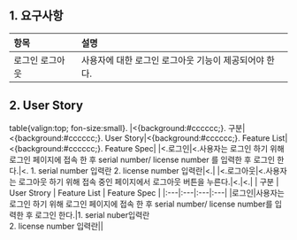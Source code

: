 ## 1. 요구사항

|항목|설명|
|:---|:---|
|로그인 로그아웃| 사용자에 대한 로그인 로그아웃 기능이 제공되어야 한다.|

## 2. User Story

table{valign:top; fon-size:small}.
|<{background:#cccccc;}. 구분|<{background:#cccccc;}. User Story|<{background:#cccccc;}. Feature List|<{background:#cccccc;}. Feature Spec|
|<.로그인|<.사용자는 로그인 하기 위해 로그인 페이지에 접속 한 후 serial number/ license number 를 입력한 후 로그인 한다.|<. 1. serial number 입력란
2. license number 입력란|<.|
|<.로그아웃|<.사용자는 로그아웃 하기 위해 접속 중인 페이지에서 로그아웃 버튼을 누른다.|<.|<.|
| 구분 | User Strory | Feature List | Feature Spec |
|:---|:---|:---|:---|
|로그인|사용자는 로그인 하기 위해 로그인 페이지에 접속 한 후 serial number/ license number를 입력한 후 로그인 한다.|1. serial nuber입력란<br/>2. license number 입력란||
